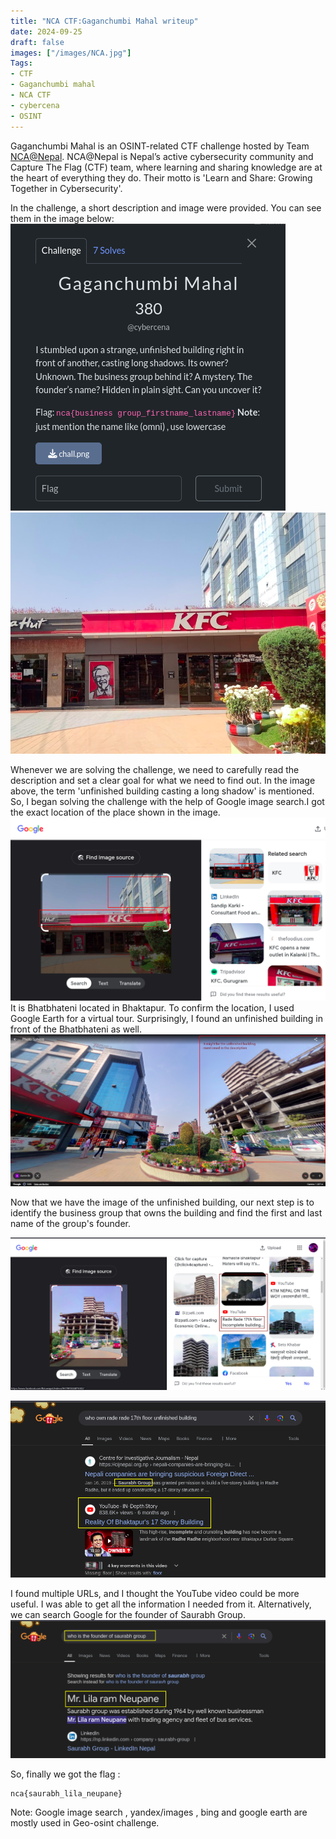 ```yaml
---
title: "NCA CTF:Gaganchumbi Mahal writeup"
date: 2024-09-25
draft: false
images: ["/images/NCA.jpg"]
Tags:
- CTF
- Gaganchumbi mahal
- NCA CTF
- cybercena
- OSINT
---
```


Gaganchumbi Mahal is an OSINT-related CTF challenge hosted by Team [NCA@Nepal](https://ncateam.xyz/about/). NCA@Nepal is Nepal’s active cybersecurity community and Capture The Flag (CTF) team, where learning and sharing knowledge are at the heart of everything they do. Their motto is 'Learn and Share: Growing Together in Cybersecurity'.

In the challenge, a short description and image were provided. You can see them in the image below:
![description](description.png)
![chall.png](chall.png)


Whenever we are solving the challenge, we need to carefully read the description and set a clear goal for what we need to find out. In the image above, the term 'unfinished building casting a long shadow' is mentioned. So, I began solving the challenge with the help of Google image search.I got the exact location of the place shown in the image.
![bhatbhateni](bhatbhateni.png)
It is Bhatbhateni located in Bhaktapur. To confirm the location, I used Google Earth for a virtual tour. Surprisingly, I found an unfinished building in front of the Bhatbhateni as well.
![Bhatbhateni and unfinished image](location.png)

Now that we have the image of the unfinished building, our next step is to identify the business group that owns the building and find the first and last name of the group's founder.

![alt text](image.png)

![alt text](image-1.png)

I found multiple URLs, and I thought the YouTube video could be more useful. I was able to get all the information I needed from it. Alternatively, we can search Google for the founder of Saurabh Group.
![alt text](image-2.png)

So, finally we got the flag :
```
nca{saurabh_lila_neupane}
```
Note: Google image search , yandex/images , bing and google earth are mostly used in Geo-osint challenge.
